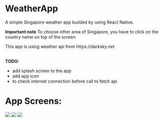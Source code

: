 # WeatherApp
 A simple Singapore weather app builded by using React Native.

<b>Important note</b>
To choose other area of Singapore, you have to click on the country name on top of the screen.

<div>
 This app is using weather api from https://darksky.net
</div>

<br/>
<div>
 <p><b>TODO:</b></p>
 <div>
  <ul>
   <li>add splash screen to the app</li>
   <li>add app icon</li>
   <li>to check internet connection before call to fetch api</li>
  </ul>
 </div>
</div>

# App Screens:
<img src="https://scontent.fkul10-1.fna.fbcdn.net/v/t1.15752-9/71248128_365103587777439_6968243911277936640_n.png?_nc_cat=103&_nc_oc=AQmRblelQietddzbPqjxkipDu2KB354z6Qlg8UXUy64373bzCFx6Wy2TTa5RvpWuPQA&_nc_ht=scontent.fkul10-1.fna&oh=7182d0aab7e6a21cdaa6d344d4ebde40&oe=5E009244" />

<img src="https://scontent.fkul10-1.fna.fbcdn.net/v/t1.15752-9/70412728_589618498237179_5567675550161436672_n.png?_nc_cat=108&_nc_oc=AQmTZRA4o7PD_aksL46v2Y1BeBDPB8vy4kS_L5Os9YLCbOsJfwsTBonH61pPzio7J54&_nc_ht=scontent.fkul10-1.fna&oh=ee94afbadb49e0b5e5f03ca1eeab9416&oe=5DF73BD7" />

<img src="https://scontent.fkul10-1.fna.fbcdn.net/v/t1.15752-9/70937972_709628219555446_427571265696432128_n.png?_nc_cat=108&_nc_oc=AQkHlkTMw-f1078_LvvhlJZXSEbpPL3HQ3zznkyP0x-2_wkOJ9NpPLeRfDZ0wupaNUU&_nc_ht=scontent.fkul10-1.fna&oh=6e85cb85c8465aec6d4ad35670031f99&oe=5DF231E5" />
